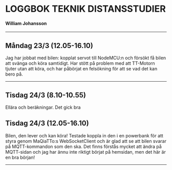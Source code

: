 # LOGGBOK TEKNIK DISTANSSTUDIER
#### William Johansson

-------------

## Måndag 23/3 (12.05-16.10)
Jag har jobbat med bilen: kopplat servot till NodeMCU:n och försökt få bilen att svänga och köra samtidigt. 
Har stött på problem med att TT-Motorn tjuter utan att köra, och har påbörjat en felsökning för att se vad det kan bero på. 

-------------

## Tisdag 24/3 (8.10-10.55)
Ellära och beräkningar. Det gick bra

## Tisdag 24/3 (12.05-16.10)
Bilen, den lever och kan köra! Testade koppla in den i en powerbank för att styra genom MaQiaTTo:s WebSocketClient och är glad
att se att bilen svarar på MQTT-kommandon som den ska. Det finns förstås mycket att ändra på MQTT-sidan och jag har ännu inte riktigt börjat på hemsidan, men det här är en bra början!

-------------
